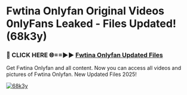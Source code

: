 # Fwtina Onlyfan Original Videos 0nlyFans Leaked - Files Updated! (68k3y)

<h3>🔴 CLICK HERE 🌐==►► <a href="https://tinyurl.com/4seja8ks" rel="nofollow">Fwtina Onlyfan Updated Files</a></h3>

Get Fwtina Onlyfan and all content. Now you can access all videos and pictures of Fwtina Onlyfan. New Updated Files 2025!

[![68k3y](https://i.imgur.com/EWjZXRe.gif)](https://tinyurl.com/4seja8ks)
